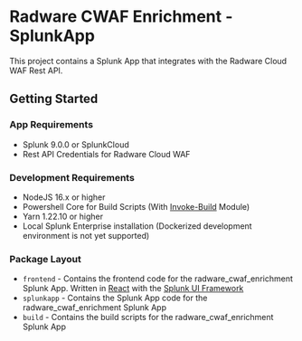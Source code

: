 # Radware CWAF Enrichment - SplunkApp

This project contains a Splunk App that integrates with the Radware Cloud WAF Rest API.

## Getting Started

### App Requirements
* Splunk 9.0.0 or SplunkCloud
* Rest API Credentials for Radware Cloud WAF

### Development Requirements
* NodeJS 16.x or higher
* Powershell Core for Build Scripts (With [Invoke-Build](https://github.com/nightroman/Invoke-Build) Module)
* Yarn 1.22.10 or higher
* Local Splunk Enterprise installation (Dockerized development environment is not yet supported)

### Package Layout
* `frontend` - Contains the frontend code for the radware_cwaf_enrichment Splunk App. Written in [React](https://reactjs.org/) with the [Splunk UI Framework](https://splunkui.splunk.com/)
* `splunkapp` - Contains the Splunk App code for the radware_cwaf_enrichment Splunk App
* `build` - Contains the build scripts for the radware_cwaf_enrichment Splunk App
